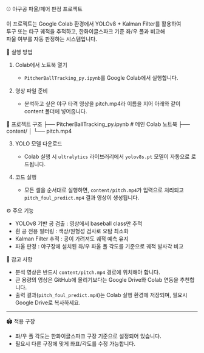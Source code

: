 ⚾ 야구공 파울/페어 판정 프로젝트

이 프로젝트는 Google Colab 환경에서 YOLOv8 + Kalman Filter를 활용하여  
투구 또는 타구 궤적을 추적하고, 한화이글스파크 기준 좌/우 폴과 비교해  
파울 여부를 자동 판정하는 시스템입니다.


🚀 실행 방법

1. Colab에서 노트북 열기
   - `PitcherBallTracking_py.ipynb`를 Google Colab에서 실행합니다.

2. 영상 파일 준비
   - 분석하고 싶은 야구 타격 영상을 pitch.mp4라 이름을 지어 아래와 같이 content 폴더에 넣어줍니다.
 
  📂 프로젝트 구조
  ├── PitcherBallTracking_py.ipynb # 메인 Colab 노트북
  ├── content/
  │ └── pitch.mp4 


3. YOLO 모델 다운로드
   - Colab 실행 시 `ultralytics` 라이브러리에서 `yolov8s.pt` 모델이 자동으로 로드됩니다.

4. 코드 실행 
   - 모든 셀을 순서대로 실행하면, `content/pitch.mp4`가 입력으로 처리되고  
     `pitch_foul_predict.mp4` 결과 영상이 생성됩니다.


⚙ 주요 기능
- YOLOv8 기반 공 검출 
  : 영상에서 baseball class만 추적  
-  흰 공 전용 필터링
  : 색상/원형성 검사로 오탐 최소화  
-  Kalman Filter 추적
  : 공이 가려져도 궤적 예측 유지  
-  파울 판정 
  : 야구장에 설치된 좌/우 파울 폴 각도를 기준으로 궤적 발사각 비교  


📌 참고 사항
- 분석 영상은 반드시 `content/pitch.mp4` 경로에 위치해야 합니다.  
- 큰 용량의 영상은 GitHub에 올리기보다는 Google Drive와 Colab 연동을 추천합니다.  
- 출력 결과(`pitch_foul_predict.mp4`)는 Colab 실행 환경에 저장되며, 필요시 Google Drive로 복사하세요.  

---

 🏟 적용 구장
- 좌/우 폴 각도는 한화이글스파크 구장 기준으로 설정되어 있습니다.  
- 필요시 다른 구장에 맞게 좌표/각도를 수정 가능합니다.  
